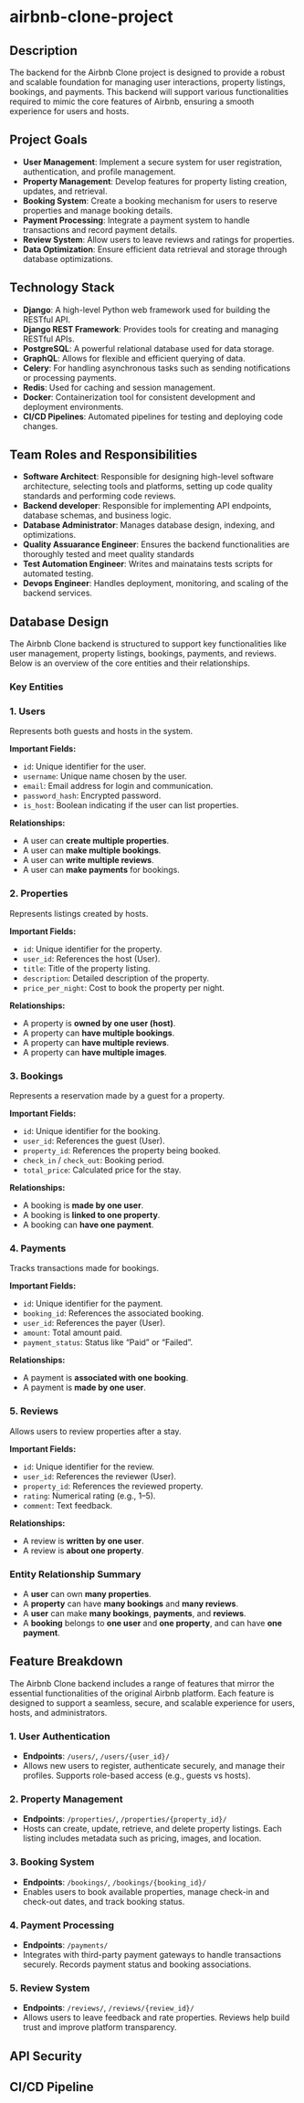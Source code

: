 # airbnb-clone-project

## Description
The backend for the Airbnb Clone project is designed to provide a robust and scalable foundation for managing user interactions, property listings, bookings, and payments. This backend will support various functionalities required to mimic the core features of Airbnb, ensuring a smooth experience for users and hosts.
## Project Goals
- **User Management**: Implement a secure system for user registration, authentication, and profile management.
- **Property Management**: Develop features for property listing creation, updates, and retrieval.
- **Booking System**: Create a booking mechanism for users to reserve properties and manage booking details.
- **Payment Processing**: Integrate a payment system to handle transactions and record payment details.
- **Review System**: Allow users to leave reviews and ratings for properties.
- **Data Optimization**: Ensure efficient data retrieval and storage through database optimizations.
## Technology Stack
- **Django**: A high-level Python web framework used for building the RESTful API.
- **Django REST Framework**: Provides tools for creating and managing RESTful APIs.
- **PostgreSQL**: A powerful relational database used for data storage.
- **GraphQL**: Allows for flexible and efficient querying of data.
- **Celery**: For handling asynchronous tasks such as sending notifications or processing payments.
- **Redis**: Used for caching and session management.
- **Docker**: Containerization tool for consistent development and deployment environments.
- **CI/CD Pipelines**: Automated pipelines for testing and deploying code changes.

## Team Roles and Responsibilities
- **Software Architect**: Responsible for designing high-level software architecture, selecting tools and platforms, setting up code quality standards and performing code reviews.
-  **Backend developer**: Responsible for implementing API endpoints, database schemas, and business logic.
-  **Database Administrator**: Manages database design, indexing, and optimizations.
-  **Quality Assuarance Engineer**: Ensures the backend functionalities are thoroughly tested and meet quality standards
-  **Test Automation Engineer**: Writes and mainatains tests scripts for automated testing.
-  **Devops Engineer**: Handles deployment, monitoring, and scaling of the backend services.


## Database Design 
The Airbnb Clone backend is structured to support key functionalities like user management, property listings, bookings, payments, and reviews. 
Below is an overview of the core entities and their relationships.

###  Key Entities

### **1. Users**

Represents both guests and hosts in the system.

**Important Fields:**
- `id`: Unique identifier for the user.
- `username`: Unique name chosen by the user.
- `email`: Email address for login and communication.
- `password_hash`: Encrypted password.
- `is_host`: Boolean indicating if the user can list properties.

**Relationships:**
- A user can **create multiple properties**.
- A user can **make multiple bookings**.
- A user can **write multiple reviews**.
- A user can **make payments** for bookings.

### **2. Properties**

Represents listings created by hosts.

**Important Fields:**
- `id`: Unique identifier for the property.
- `user_id`: References the host (User).
- `title`: Title of the property listing.
- `description`: Detailed description of the property.
- `price_per_night`: Cost to book the property per night.

**Relationships:**
- A property is **owned by one user (host)**.
- A property can **have multiple bookings**.
- A property can **have multiple reviews**.
- A property can **have multiple images**.

### **3. Bookings**

Represents a reservation made by a guest for a property.

**Important Fields:**
- `id`: Unique identifier for the booking.
- `user_id`: References the guest (User).
- `property_id`: References the property being booked.
- `check_in` / `check_out`: Booking period.
- `total_price`: Calculated price for the stay.

**Relationships:**
- A booking is **made by one user**.
- A booking is **linked to one property**.
- A booking can **have one payment**.

### **4. Payments**

Tracks transactions made for bookings.

**Important Fields:**
- `id`: Unique identifier for the payment.
- `booking_id`: References the associated booking.
- `user_id`: References the payer (User).
- `amount`: Total amount paid.
- `payment_status`: Status like “Paid” or “Failed”.

**Relationships:**
- A payment is **associated with one booking**.
- A payment is **made by one user**.

### **5. Reviews**

Allows users to review properties after a stay.

**Important Fields:**
- `id`: Unique identifier for the review.
- `user_id`: References the reviewer (User).
- `property_id`: References the reviewed property.
- `rating`: Numerical rating (e.g., 1–5).
- `comment`: Text feedback.

**Relationships:**
- A review is **written by one user**.
- A review is **about one property**.

### Entity Relationship Summary

- A **user** can own **many properties**.
- A **property** can have **many bookings** and **many reviews**.
- A **user** can make **many bookings**, **payments**, and **reviews**.
- A **booking** belongs to **one user** and **one property**, and can have **one payment**.


## Feature Breakdown

The Airbnb Clone backend includes a range of features that mirror the essential functionalities of the original Airbnb platform. Each feature is designed to support a seamless, secure, and scalable experience for users, hosts, and administrators.


### **1. User Authentication**

- **Endpoints**: `/users/`, `/users/{user_id}/`
- Allows new users to register, authenticate securely, and manage their profiles. Supports role-based access (e.g., guests vs hosts).


### **2. Property Management**

- **Endpoints**: `/properties/`, `/properties/{property_id}/`
- Hosts can create, update, retrieve, and delete property listings. Each listing includes metadata such as pricing, images, and location.


### **3. Booking System**

- **Endpoints**: `/bookings/`, `/bookings/{booking_id}/`
- Enables users to book available properties, manage check-in and check-out dates, and track booking status.


### **4. Payment Processing**

- **Endpoints**: `/payments/`
- Integrates with third-party payment gateways to handle transactions securely. Records payment status and booking associations.


### **5. Review System**

- **Endpoints**: `/reviews/`, `/reviews/{review_id}/`
- Allows users to leave feedback and rate properties. Reviews help build trust and improve platform transparency.


## API Security


## CI/CD Pipeline





